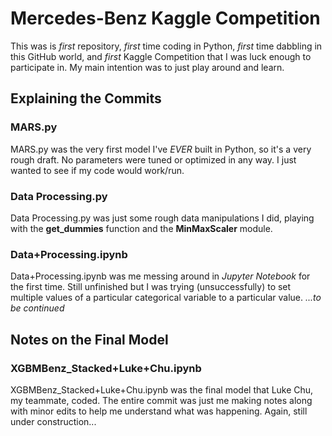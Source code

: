 
# Mercedes-Benz Kaggle Competition
This was is *first* repository, *first* time coding in Python, *first* time dabbling in this GitHub world, and *first* Kaggle Competition that I was luck enough to participate in. My main intention was to just play around and learn.  

## Explaining the Commits
### MARS.py
MARS.py was the very first model I've *EVER* built in Python, so it's a very rough draft. No parameters were tuned or optimized in any way. I just wanted to see if my code would work/run.
### Data Processing.py 
Data Processing.py was just some rough data manipulations I did, playing with the **get_dummies** function and the **MinMaxScaler** module. 
### Data+Processing.ipynb 
Data+Processing.ipynb was me messing around in *Jupyter Notebook* for the first time. Still unfinished but I was trying (unsuccessfully) to set multiple values of a particular categorical variable to a particular value. *...to be continued*

## Notes on the Final Model
### XGBMBenz_Stacked+Luke+Chu.ipynb
XGBMBenz_Stacked+Luke+Chu.ipynb was the final model that Luke Chu, my teammate, coded. The entire commit was just me making notes along with minor edits to help me understand what was happening. Again, still under construction...

